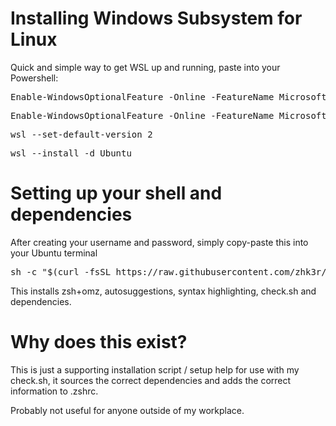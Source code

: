 # Installing Windows Subsystem for Linux

Quick and simple way to get WSL up and running, paste into your Powershell:

<pre lang="shell">
Enable-WindowsOptionalFeature -Online -FeatureName Microsoft-Hyper-V -All
</pre>

<pre lang="shell">
Enable-WindowsOptionalFeature -Online -FeatureName Microsoft-Windows-Subsystem-Linux
</pre>

<pre lang="shell">
wsl --set-default-version 2
</pre>

<pre lang="shell">
wsl --install -d Ubuntu
</pre>

# Setting up your shell and dependencies

After creating your username and password, simply copy-paste this into your Ubuntu terminal

<pre lang="bash">
sh -c "$(curl -fsSL https://raw.githubusercontent.com/zhk3r/wsl/master/ubuntu.sh)"
</pre>

This installs zsh+omz, autosuggestions, syntax highlighting, check.sh and dependencies.

# Why does this exist?

This is just a supporting installation script / setup help for use with my check.sh, it sources the correct dependencies and adds the correct information to .zshrc. 

Probably not useful for anyone outside of my workplace.
